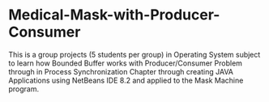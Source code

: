 # Medical-Mask-with-Producer-Consumer 
 This is a group projects (5 students per group) in Operating System subject to learn how Bounded Buffer works 
 with Producer/Consumer Problem through in Process Synchronization Chapter through creating JAVA Applications 
 using NetBeans IDE 8.2 and applied to the Mask Machine program.
